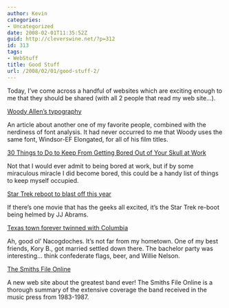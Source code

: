 ```yaml
---
author: Kevin
categories:
- Uncategorized
date: 2008-02-01T11:35:52Z
guid: http://cleverswine.net/?p=312
id: 313
tags:
- WebStuff
title: Good Stuff
url: /2008/02/01/good-stuff-2/
---
```


Today, I&#8217;ve come across a handful of websites which are exciting enough to me that they should be shared (with all 2 people that read my web site&#8230;).

[Woody Allen&#8217;s typography](http://kitblog.com/2007/12/woody_allens_typography.html)
  
An article about another one of my favorite people, combined with the nerdiness of font analysis. It had never occurred to me that Woody uses the same font, Windsor-EF Elongated, for all of his film titles.

[30 Things to Do to Keep From Getting Bored Out of Your Skull at Work](http://zenhabits.net/2008/01/30-things-to-do-to-keep-from-getting-bored-out-of-your-skull-at-work/)
  
Not that I would ever admit to being bored at work, but if by some miraculous miracle I did become bored, this could be a handy list of things to keep myself occupied.

[Star Trek reboot to blast off this year](http://forevergeek.com/movies/star_trek_reboot_to_blast_off_this_year.php)
  
If there’s one movie that has the geeks all excited, it’s the Star Trek re-boot being helmed by JJ Abrams.

[Texas town forever twinned with Columbia](http://www.msnbc.msn.com/id/22934998/)
  
Ah, good ol&#8217; Nacogdoches. It&#8217;s not far from my hometown. One of my best friends, Kory B., got married settled down there. The bachelor party was interesting&#8230; think confederate flags, beer, and Willie Nelson.

[The Smiths File Online](http://www.plunderingdesire.com/)
  
A new web site about the greatest band ever! The Smiths File Online is a thorough summary of the extensive coverage the band received in the music press from 1983-1987.
